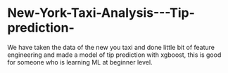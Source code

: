 # New-York-Taxi-Analysis---Tip-prediction-
We have taken the data of the new you taxi and done little bit of feature engineering and made a model of tip prediction with xgboost, this is good for someone who is learning ML at beginner level. 
